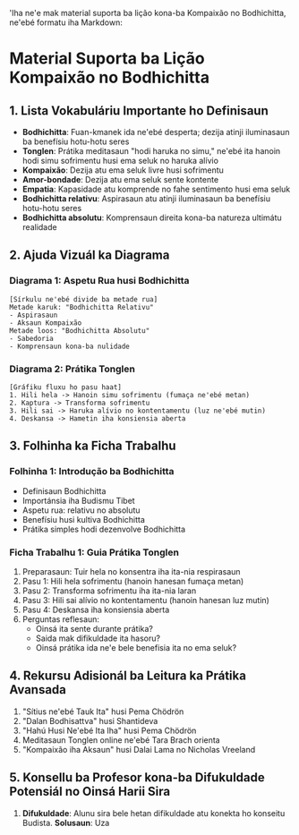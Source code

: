 'Iha ne'e mak material suporta ba lição kona-ba Kompaixão no Bodhichitta, ne'ebé formatu iha Markdown:

# Material Suporta ba Lição Kompaixão no Bodhichitta

## 1. Lista Vokabuláriu Importante ho Definisaun

- **Bodhichitta**: Fuan-kmanek ida ne'ebé desperta; dezija atinji iluminasaun ba benefísiu hotu-hotu seres
- **Tonglen**: Prátika meditasaun "hodi haruka no simu," ne'ebé ita hanoin hodi simu sofrimentu husi ema seluk no haruka alívio
- **Kompaixão**: Dezija atu ema seluk livre husi sofrimentu
- **Amor-bondade**: Dezija atu ema seluk sente kontente
- **Empatia**: Kapasidade atu komprende no fahe sentimento husi ema seluk
- **Bodhichitta relativu**: Aspirasaun atu atinji iluminasaun ba benefísiu hotu-hotu seres
- **Bodhichitta absolutu**: Komprensaun direita kona-ba natureza ultimátu realidade

## 2. Ajuda Vizuál ka Diagrama

### Diagrama 1: Aspetu Rua husi Bodhichitta
```
[Sírkulu ne'ebé divide ba metade rua]
Metade karuk: "Bodhichitta Relativu"
- Aspirasaun
- Aksaun Kompaixão
Metade loos: "Bodhichitta Absolutu"
- Sabedoria
- Komprensaun kona-ba nulidade
```

### Diagrama 2: Prátika Tonglen
```
[Gráfiku fluxu ho pasu haat]
1. Hili hela -> Hanoin simu sofrimentu (fumaça ne'ebé metan)
2. Kaptura -> Transforma sofrimentu
3. Hili sai -> Haruka alívio no kontentamentu (luz ne'ebé mutin)
4. Deskansa -> Hametin iha konsiensia aberta
```

## 3. Folhinha ka Ficha Trabalhu

### Folhinha 1: Introdução ba Bodhichitta

- Definisaun Bodhichitta
- Importánsia iha Budismu Tibet
- Aspetu rua: relativu no absolutu
- Benefísiu husi kultiva Bodhichitta
- Prátika simples hodi dezenvolve Bodhichitta

### Ficha Trabalhu 1: Guia Prátika Tonglen

1. Preparasaun: Tuir hela no konsentra iha ita-nia respirasaun
2. Pasu 1: Hili hela sofrimentu (hanoin hanesan fumaça metan)
3. Pasu 2: Transforma sofrimentu iha ita-nia laran
4. Pasu 3: Hili sai alívio no kontentamentu (hanoin hanesan luz mutin)
5. Pasu 4: Deskansa iha konsiensia aberta
6. Perguntas reflesaun:
   - Oinsá ita sente durante prátika?
   - Saida mak difikuldade ita hasoru?
   - Oinsá prátika ida ne'e bele benefisia ita no ema seluk?

## 4. Rekursu Adisionál ba Leitura ka Prátika Avansada

1. "Sítius ne'ebé Tauk Ita" husi Pema Chödrön
2. "Dalan Bodhisattva" husi Shantideva
3. "Hahú Husi Ne'ebé Ita Iha" husi Pema Chödrön
4. Meditasaun Tonglen online ne'ebé Tara Brach orienta
5. "Kompaixão iha Aksaun" husi Dalai Lama no Nicholas Vreeland

## 5. Konsellu ba Profesor kona-ba Difukuldade Potensiál no Oinsá Harii Sira

1. **Difukuldade**: Alunu sira bele hetan difikuldade atu konekta ho konseitu Budista.
   **Solusaun**: Uza